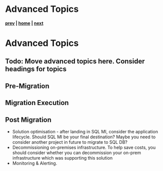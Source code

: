 # Advanced Topics

#### [prev](./faq.md) | [home](./readme.md)  | [next](./readme.md)

# Advanced Topics

## Todo: Move advanced topics here. Consider headings for topics

## Pre-Migration

## Migration Execution

## Post Migration
* Solution optimisation - after landing in SQL MI, consider the application lifecycle. Should SQL MI be your final destination? Maybe you need to consider another project in future to migrate to SQL DB?
* Decommissioning on-premises infrastructure. To help save costs, you should consider whether you can decommission your on-prem infrastructure which was supporting this solution
* Monitoring & Alerting. 